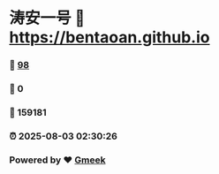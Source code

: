 # 涛安一号 :link: https://bentaoan.github.io 
### :page_facing_up: [98](https://bentaoan.github.io/tag.html) 
### :speech_balloon: 0 
### :hibiscus: 159181 
### :alarm_clock: 2025-08-03 02:30:26 
### Powered by :heart: [Gmeek](https://github.com/Meekdai/Gmeek)
